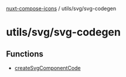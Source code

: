 [nuxt-compose-icons](../../../modules.md) / utils/svg/svg-codegen

# utils/svg/svg-codegen

## Functions

- [createSvgComponentCode](functions/createSvgComponentCode.md)
